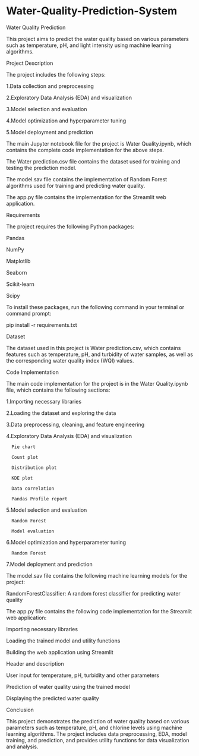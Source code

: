 # Water-Quality-Prediction-System

Water Quality Prediction

This project aims to predict the water quality based on various parameters such as temperature, pH, and light intensity using machine learning algorithms.

Project Description

   The project includes the following steps:

   1.Data collection and preprocessing

   2.Exploratory Data Analysis (EDA) and visualization

   3.Model selection and evaluation

   4.Model optimization and hyperparameter tuning

   5.Model deployment and prediction

The main Jupyter notebook file for the project is Water Quality.ipynb, which contains the complete code implementation for the above steps.

The Water prediction.csv file contains the dataset used for training and testing the prediction model.

The model.sav file contains the implementation of Random Forest algorithms used for training and predicting water quality.

The app.py file contains the implementation for the Streamlit web application.

Requirements

   The project requires the following Python packages:

   Pandas

   NumPy

   Matplotlib

   Seaborn

   Scikit-learn

   Scipy

To install these packages, run the following command in your terminal or command prompt:

pip install -r requirements.txt

Dataset

   The dataset used in this project is Water prediction.csv, which contains features such as temperature, pH, and turbidity of water samples, as well as the corresponding water quality index (WQI) values.

Code Implementation

   The main code implementation for the project is in the Water Quality.ipynb file, which contains the following sections:

   1.Importing necessary libraries

   2.Loading the dataset and exploring the data

   3.Data preprocessing, cleaning, and feature engineering

   4.Exploratory Data Analysis (EDA) and visualization

      Pie chart
   
      Count plot
   
      Distribution plot
   
      KDE plot
   
      Data correlation
   
      Pandas Profile report
   
   5.Model selection and evaluation

      Random Forest
   
      Model evaluation
   
   6.Model optimization and hyperparameter tuning

      Random Forest
   
   7.Model deployment and prediction

The model.sav file contains the following machine learning models for the project:

   RandomForestClassifier: A random forest classifier for predicting water quality

The app.py file contains the following code implementation for the Streamlit web application:

   Importing necessary libraries

   Loading the trained model and utility functions

   Building the web application using Streamlit

   Header and description

   User input for temperature, pH, turbidity and other parameters

   Prediction of water quality using the trained model

   Displaying the predicted water quality

Conclusion

This project demonstrates the prediction of water quality based on various parameters such as temperature, pH, and chlorine levels using machine learning algorithms. The project includes data preprocessing, EDA, model training, and prediction, and provides utility functions for data visualization and analysis.
